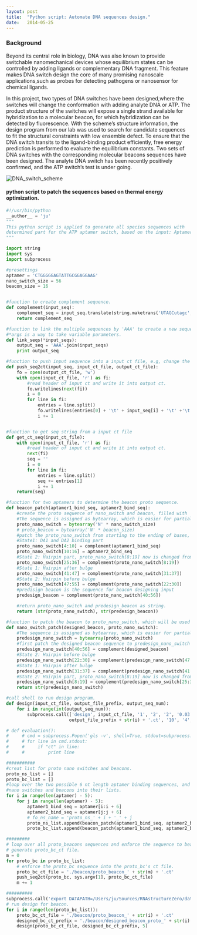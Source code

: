 ```yaml
---
layout: post
title:  "Python script: Automate DNA sequences design."
date:   2014-05-25
---
```


### Background  
Beyond its central role in biology, DNA was also known to provide switchable nanomechanical devices
whose equilibrium states can be controlled by adding ligands or complementary DNA fragment.
This feature makes DNA switch design the core of many promising nanoscale applications,such as probes
for detecting pathogens or nanosensor for chemical ligands.


In this project, two types of DNA switches have been designed,where the switches will change the
conformation with adding analyte DNA or ATP. The product structure of the switches will expose a
single strand available for hybridization to a molecular beacon, for which hybridization can be
detected by fluorescence. With the scheme’s structure information, the design program from our
lab was used to search for candidate sequences to fit the structural constraints with low ensemble
defect. To ensure that the DNA switch transits to the ligand-binding product efficiently, free
energy prediction is performed to evaluate the equilibrium constants. Two sets of DNA switches
with the corresponding molecular beacons sequences have been designed. The analyte DNA switch has
been recently positively confirmed, and the ATP switch’s test is under going.

![DNA_switch_scheme][1]

#### python script to patch the sequences based on thermal energy optimization.  

```python
#!/usr/bin/python
__author__ = 'ju'
"""
This python script is applied to generate all species sequences with
determined part for the ATP aptamer switch, based on the input: Aptamer.
"""

import string
import sys
import subprocess

#presettings
aptamer = 'CTGGGGGAGTATTGCGGAGGAAG'
nano_switch_size = 56
beacon_size = 16


#function to create complement sequence.
def complement(input_seq):
    complement_seq = input_seq.translate(string.maketrans('UTAGCutagc', 'AATCGAATCG'))[::-1]
    return complement_seq

#function to link the multiple sequences by 'AAA' to create a new sequence for evaluation.
#*args is a way to take variable parameters.
def link_seqs(*input_seqs):
    output_seq = 'AAA'.join(input_seqs)
    print output_seq

#function to push input sequence into a input ct file, e.g, change the sequence of ct file as input seq
def push_seq2ct(input_seq, input_ct_file, output_ct_file):
    fo = open(output_ct_file, 'w')
    with open(input_ct_file, 'r') as fi:
        #read header of input ct and write it into output ct.
        fo.writelines(next(fi))
        i = 0
        for line in fi:
            entries = line.split()
            fo.writelines(entries[0] + '\t' + input_seq[i] + '\t' +'\t'.join(entries[2:]) + '\n')
            i += 1


#function to get seq string from a input ct file
def get_ct_seq(input_ct_file):
    with open(input_ct_file, 'r') as fi:
        #read header of input ct and write it into output ct.
        next(fi)
        seq = ''
        i = 0
        for line in fi:
            entries = line.split()
            seq += entries[1]
            i += 1
    return(seq)

#function for two aptamers to determine the beacon proto sequence.
def beacon_patch(aptamer1_bind_seq, aptamer2_bind_seq):
    #create the proto sequence of nano_switch and beacon, filled with 'N'.
    #The sequence is assigned as bytearray, which is easier for partial assignment
    proto_nano_switch = bytearray('N' * nano_switch_size)
    # proto_beacon = bytearray('N' * beacon_size)
    #patch the proto_nano_switch from starting to the ending of bases, by sequence complementary feature.
    #State1: DA1 and DA2 binding part
    proto_nano_switch[4:10] = complement(aptamer1_bind_seq)
    proto_nano_switch[10:16] = aptamer2_bind_seq
    #State 2: Hairpin part, proto_nano_switch[8:19] now is changed from starting sequence
    proto_nano_switch[25:36] = complement(proto_nano_switch[8:19])
    #State 1: Hairpin after bulge
    proto_nano_switch[41:47] = complement(proto_nano_switch[31:37])
    #State 2: Hairpin before bulge
    proto_nano_switch[47:55] = complement(proto_nano_switch[22:30])
    #predisign beacon is the sequence for beacon designing input
    predesign_beacon = complement(proto_nano_switch[40:56])

    #return proto_nano_switch and predesign_beacon as string.
    return (str(proto_nano_switch), str(predesign_beacon))

#function to patch the beacon to proto_nano_switch, which will be used for nano_switch's design.
def nano_switch_patch(designed_beacon, proto_nano_switch):
    #The sequence is assigned as bytearray, which is easier for partial assignment
    predesign_nano_switch = bytearray(proto_nano_switch)
    #first patch the designed beacon sequence to predesign_nano_switch tail.
    predesign_nano_switch[40:56] = complement(designed_beacon)
    #State 2: Hairpin before bulge
    predesign_nano_switch[22:30] = complement(predesign_nano_switch[47:55])
    #State 1: Hairpin after bulge
    predesign_nano_switch[31:37] = complement(predesign_nano_switch[41:47])
    #State 2: Hairpin part, proto_nano_switch[8:19] now is changed from starting sequence
    predesign_nano_switch[8:19] = complement(predesign_nano_switch[25:36])
    return str(predesign_nano_switch)

#call shell to run design program.
def design(input_ct_file, output_file_prefix, output_seq_num):
    for i in range(int(output_seq_num)):
        subprocess.call(['design', input_ct_file, '1', '2', '2', '0.03', '50',
                        output_file_prefix + str(i) + '.ct', '10', '4', '20', '1'])

# def evaluation():
#     # cmd = subprocess.Popen('gls -v', shell=True, stdout=subprocess.PIPE)
#     # for line in cmd.stdout:
#     #     if "ct" in line:
#     #         print line

###########
#creat list for proto nano switches and beacons.
proto_ns_list = []
proto_bc_list = []
#loop over the two possible 6 nt length aptamer binding sequences, and append the output
#nano switches and beacons into their lists.
for i in range(len(aptamer) - 5):
    for j in range(len(aptamer) - 5):
        aptamer1_bind_seq = aptamer[i:i + 6]
        aptamer2_bind_seq = aptamer[j:j + 6]
        # fo_ns_name = 'proto_ns_' + i + '_' + j
        proto_ns_list.append(beacon_patch(aptamer1_bind_seq, aptamer2_bind_seq)[0])
        proto_bc_list.append(beacon_patch(aptamer1_bind_seq, aptamer2_bind_seq)[1])

#########
# loop over all proto_beacons sequences and enforce the sequence to beacon_temp ct file.
# generate proto_bc_ct file.
m = 0
for proto_bc in proto_bc_list:
    # enforce the proto_bc sequence into the proto_bc's ct file.
    proto_bc_ct_file = './beacon/proto_beacon_' + str(m) + '.ct'
    push_seq2ct(proto_bc, sys.argv[1], proto_bc_ct_file)
    m += 1

##########
subprocess.call('export DATAPATH=/Users/ju/Sources/RNAstructureZero/data_tables', shell=True)
# run design for beacon.
for i in range(len(proto_bc_list)):
    proto_bc_ct_file = './beacon/proto_beacon_' + str(i) + '.ct'
    designed_bc_ct_prefix = './beacon/designed_beacon_proto_' + str(i) + '_run'
    design(proto_bc_ct_file, designed_bc_ct_prefix, 5)

```


[1]: https://dl.dropboxusercontent.com/u/3637996/github_pages/post_2013-05-25-DNAdesign/DNAdesign.png

